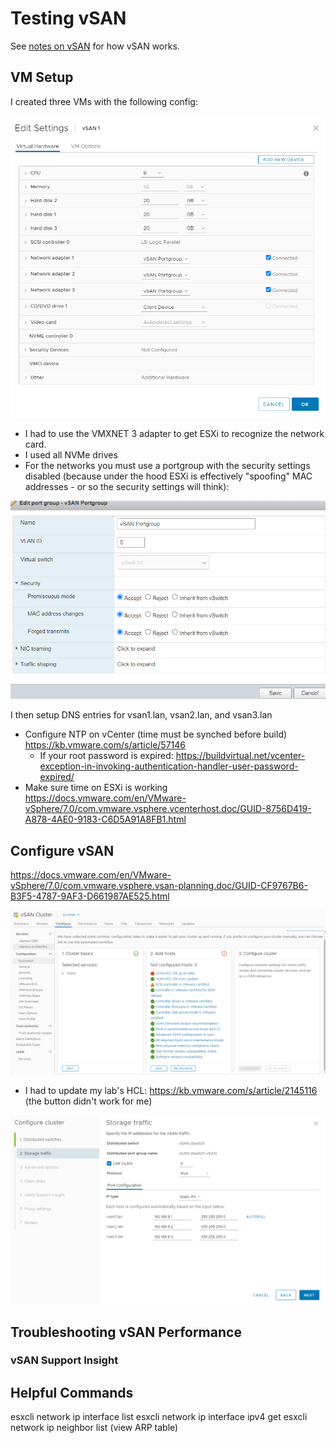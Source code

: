 # Testing vSAN

See [notes on vSAN](../Notes%20on%20VSAN/README.md) for how vSAN works.

## VM Setup

I created three VMs with the following config:

![](images/2021-08-26-11-48-05.png)
- I had to use the VMXNET 3 adapter to get ESXi to recognize the network card.
- I used all NVMe drives
- For the networks you must use a portgroup with the security settings disabled (because under the hood ESXi is effectively "spoofing" MAC addresses - or so the security settings will think):

![](images/2021-08-26-11-12-09.png)

I then setup DNS entries for vsan1.lan, vsan2.lan, and vsan3.lan

- Configure NTP on vCenter (time must be synched before build) https://kb.vmware.com/s/article/57146
  - If your root password is expired: https://buildvirtual.net/vcenter-exception-in-invoking-authentication-handler-user-password-expired/
- Make sure time on ESXi is working https://docs.vmware.com/en/VMware-vSphere/7.0/com.vmware.vsphere.vcenterhost.doc/GUID-8756D419-A878-4AE0-9183-C6D5A91A8FB1.html

## Configure vSAN

https://docs.vmware.com/en/VMware-vSphere/7.0/com.vmware.vsphere.vsan-planning.doc/GUID-CF9767B6-B3F5-4787-9AF3-D661987AE525.html

![](images/2021-08-27-10-47-13.png)
- I had to update my lab's HCL: https://kb.vmware.com/s/article/2145116 (the button didn't work for me)

![](images/2021-08-27-11-06-17.png)

## Troubleshooting vSAN Performance

### vSAN Support Insight

## Helpful Commands

esxcli network ip interface list
esxcli network ip interface ipv4 get
esxcli network ip  neighbor list (view ARP table)